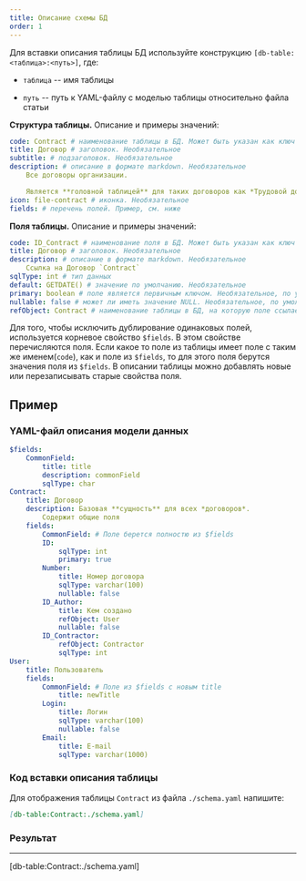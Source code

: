 ```yaml
---
title: Описание схемы БД
order: 1
---
```


Для вставки описания таблицы БД используйте конструкцию `[db-table:<таблица>:<путь>]`, где:

- `таблица` -- имя таблицы

- `путь` -- путь к YAML-файлу с моделью таблицы относительно файла статьи

**Структура таблицы.** Описание и примеры значений:

```yaml
code: Contract # наименование таблицы в БД. Может быть указан как ключ объекта
title: Договор # заголовок. Необязательное
subtitle: # подзаголовок. Необязательное
description: # описание в формате markdown. Необязательное
    Все договоры организации.

    Является **головной таблицей** для таких договоров как *Трудовой договор* `ContractLabour` и *Договор аренды* `ContractRent`
icon: file-contract # иконка. Необязательное
fields: # перечень полей. Пример, см. ниже
```

**Поля таблицы.** Описание и примеры значений:

```yaml
code: ID_Contract # наименование поля в БД. Может быть указан как ключ объекта
title: Договор # заголовок. Необязательное
description: # описание в формате markdown. Необязательное
    Ссылка на Договор `Contract`
sqlType: int # тип данных
default: GETDATE() # значение по умолчанию. Необязательное
primary: boolean # поле является первичным ключом. Необязательное, по умолчанию false
nullable: false # может ли иметь значение NULL. Необязательное, по умолчанию true
refObject: Contract # наименование таблицы в БД, на которую поле ссылается по внешнему ключу FK
```

Для того, чтобы исключить дублирование одинаковых полей, используется корневое свойство `$fields`. В этом свойстве перечисляются поля. Если какое то поле из таблицы имеет поле с таким же именем(`code`), как и поле из `$fields`, то для этого поля берутся значения поля из `$fields`. В описании таблицы можно добавлять новые или перезаписывать старые свойства поля.

## Пример

### YAML-файл описания модели данных

```yaml
$fields:
    CommonField:
        title: title
        description: commonField
        sqlType: char
Contract:
    title: Договор
    description: Базовая **сущность** для всех *договоров*.
        Содержит общие поля
    fields:
        CommonField: # Поле берется полностю из $fields
        ID:
            sqlType: int
            primary: true
        Number:
            title: Номер договора
            sqlType: varchar(100)
            nullable: false
        ID_Author:
            title: Кем создано
            refObject: User
            nullable: false
        ID_Contractor:
            refObject: Contractor
            sqlType: int
User:
    title: Пользователь
    fields:
        CommonField: # Поле из $fields с новым title
            title: newTitle
        Login:
            title: Логин
            sqlType: varchar(100)
            nullable: false
        Email:
            title: E-mail
            sqlType: varchar(1000)
```

### Код вставки описания таблицы

Для отображения таблицы `Contract` из файла `./schema.yaml` напишите:

```md
[db-table:Contract:./schema.yaml]
```

### Результат

---

[db-table:Contract:./schema.yaml]